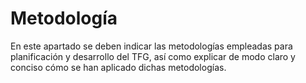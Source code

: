 # Metodología

En este apartado se deben indicar las metodologías empleadas para planificación y desarrollo del TFG, así como explicar de modo claro y conciso cómo se han aplicado dichas metodologías.
